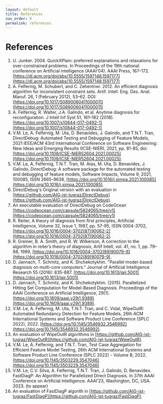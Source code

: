 ```yaml
---
layout: default
title: References
nav_order: 8
permalink: references
---
```


# References

1. U. Junker. 2004. QuickXPlain: preferred explanations and relaxations for over-constrained problems. In Proceedings of the 19th national conference on Artificial intelligence (AAAI'04). AAAI Press, 167–172. [https://dl.acm.org/doi/abs/10.5555/1597148.1597177](https://dl.acm.org/doi/abs/10.5555/1597148.1597177)
2. A. Felfernig, M. Schubert, and C. Zehentner. 2012. An efficient diagnosis algorithm for inconsistent constraint sets. Artif. Intell. Eng. Des. Anal. Manuf. 26, 1 (February 2012), 53–62. DOI:[https://doi.org/10.1017/S0890060411000011](https://doi.org/10.1017/S0890060411000011)
3. A. Felfernig, R. Walter, J.A. Galindo, et al. Anytime diagnosis for reconfiguration. J Intell Inf Syst 51, 161–182 (2018). [https://doi.org/10.1007/s10844-017-0492-1](https://doi.org/10.1007/s10844-017-0492-1)
4. V.M. Le, A. Felfernig, M. Uta, D. Benavides, J. Galindo, and T.N.T. Tran, DirectDebug: Automated Testing and Debugging of Feature Models, 2021 IEEE/ACM 43rd International Conference on Software Engineering: New Ideas and Emerging Results (ICSE-NIER), 2021, pp. 81-85, doi: [https://doi.org/10.1109/ICSE-NIER52604.2021.00025](https://doi.org/10.1109/ICSE-NIER52604.2021.00025).
5. V.M. Le, A. Felfernig, T.N.T. Tran, M. Atas, M. Uta, D. Benavides, J. Galindo, DirectDebug: A software package for the automated testing and debugging of feature models, Software Impacts, Volume 9, 2021, 100085, ISSN 2665-9638, [https://doi.org/10.1016/j.simpa.2021.100085](https://doi.org/10.1016/j.simpa.2021.100085).
6. DirectDebug's Original version with an evaluation in [https://github.com/AIG-ist-tugraz/DirectDebug](https://github.com/AIG-ist-tugraz/DirectDebug).
7. An executable evaluation of DirectDebug on CodeOcean [https://codeocean.com/capsule/5824065/tree/v1](https://codeocean.com/capsule/5824065/tree/v1)
8. R. Reiter, A theory of diagnosis from first principles, Artificial Intelligence, Volume 32, Issue 1, 1987, pp. 57-95, ISSN 0004-3702, [https://doi.org/10.1016/0004-3702(87)90062-2](https://doi.org/10.1016/0004-3702(87)90062-2).
9. R. Greiner, B. A. Smith, and R. W. Wilkerson, A correction to the algorithm in reiter’s theory of diagnosis, Artif Intell, vol. 41, no. 1, pp. 79–88, 1989, [https://doi.org/10.1016/0004-3702(89)90079-9](https://doi.org/10.1016/0004-3702(89)90079-9).
10. D. Jannach, T. Schmitz, and K. Shchekotykhin. "Parallel model-based diagnosis on multi-core computers." Journal of Artificial Intelligence Research 55 (2016): 835-887. [https://doi.org/10.1613/jair.5001](https://doi.org/10.1613/jair.5001).
11. D. Jannach, T. Schmitz, and K. Shchekotykhin. (2015). Parallelized Hitting Set Computation for Model-Based Diagnosis. Proceedings of the AAAI Conference on Artificial Intelligence, 29(1). [https://doi.org/10.1609/aaai.v29i1.9389](https://doi.org/10.1609/aaai.v29i1.9389).
12. V.M. Le, A. Felfernig, M. Uta, T.N.T. Tran, and C. Vidal, WipeOutR: Automated Redundancy Detection for Feature Models, 26th ACM International Systems and Software Product Line Conference (SPLC 2022), 2022. [https://doi.org/10.1145/3546932.3546992](https://doi.org/10.1145/3546932.3546992).
13. An evaluation of WipeOutR algorithms in [https://github.com/AIG-ist-tugraz/WipeOutR](https://github.com/AIG-ist-tugraz/WipeOutR).
14. V.M. Le, A. Felfernig, and T.N.T. Tran, Test Case Aggregation for Efficient Feature Model Testing, 26th ACM International Systems and Software Product Line Conference (SPLC 2022) - Volume B, 2022. [https://doi.org/10.1145/3503229.3547046](https://doi.org/10.1145/3503229.3547046)
15. V.M. Le, C.V. Silva, A. Felfernig, T.N.T. Tran, J. Galindo, D. Benavides. FastDiagP: An Algorithm for Parallelized Direct Diagnosis. In 37th AAAI Conference on Artificial Intelligence. AAAI’23, Washington, DC, USA. 2023. (to appear)
16. An evaluation of FastDiagP algorith in [https://github.com/AIG-ist-tugraz/FastDiagP](https://github.com/AIG-ist-tugraz/FastDiagP).